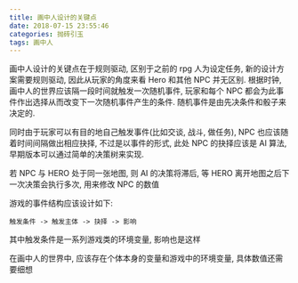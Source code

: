 ```yaml
---
title: 画中人设计的关键点
date: 2018-07-15 23:55:46
categories: 抛砖引玉
tags: 画中人
---
```


画中人设计的关键点在于规则驱动, 区别于之前的 rpg 人为设定任务,
新的设计方案需要规则驱动, 因此从玩家的角度来看 Hero 和其他 NPC 并无区别.
根据时钟, 画中人的世界应该隔一段时间就触发一次随机事件, 
玩家和每个 NPC 都会为此事件作出选择从而改变下一次随机事件产生的条件.
随机事件是由先决条件和骰子来决定的.

同时由于玩家可以有目的地自己触发事件(比如交谈, 战斗, 做任务), 
NPC 也应该随着时间间隔做出相应抉择, 不过是以事件的形式, 
此处 NPC 的抉择应该是 AI 算法, 早期版本可以通过简单的决策树来实现.

若 NPC 与 HERO 处于同一张地图, 则 AI 的决策将滞后, 
等 HERO 离开地图之后下一次决策会执行多次, 用来修改 NPC 的数值

游戏的事件结构应该设计如下:

    触发条件 -> 触发主体 -> 抉择 -> 影响

其中触发条件是一系列游戏类的环境变量, 影响也是这样

在画中人的世界中, 应该存在个体本身的变量和游戏中的环境变量, 具体数值还需要细想
